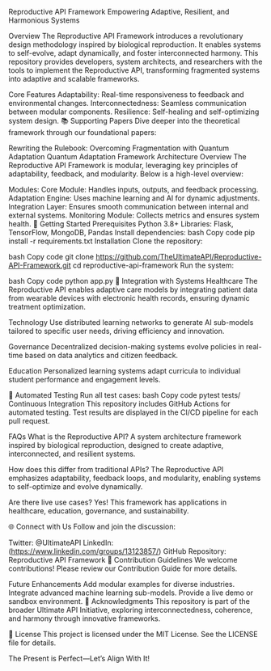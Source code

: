 Reproductive API Framework
Empowering Adaptive, Resilient, and Harmonious Systems

Overview
The Reproductive API Framework introduces a revolutionary design methodology inspired by biological reproduction. It enables systems to self-evolve, adapt dynamically, and foster interconnected harmony. This repository provides developers, system architects, and researchers with the tools to implement the Reproductive API, transforming fragmented systems into adaptive and scalable frameworks.

Core Features
Adaptability: Real-time responsiveness to feedback and environmental changes.
Interconnectedness: Seamless communication between modular components.
Resilience: Self-healing and self-optimizing system design.
📚 Supporting Papers
Dive deeper into the theoretical framework through our foundational papers:

Rewriting the Rulebook: Overcoming Fragmentation with Quantum Adaptation
Quantum Adaptation Framework
Architecture Overview
The Reproductive API Framework is modular, leveraging key principles of adaptability, feedback, and modularity. Below is a high-level overview:

Modules:
Core Module: Handles inputs, outputs, and feedback processing.
Adaptation Engine: Uses machine learning and AI for dynamic adjustments.
Integration Layer: Ensures smooth communication between internal and external systems.
Monitoring Module: Collects metrics and ensures system health.
🚀 Getting Started
Prerequisites
Python 3.8+
Libraries: Flask, TensorFlow, MongoDB, Pandas
Install dependencies:
bash
Copy code
pip install -r requirements.txt
Installation
Clone the repository:

bash
Copy code
git clone https://github.com/TheUltimateAPI/Reproductive-API-Framework.git
cd reproductive-api-framework
Run the system:

bash
Copy code
python app.py
🔗 Integration with Systems
Healthcare
The Reproductive API enables adaptive care models by integrating patient data from wearable devices with electronic health records, ensuring dynamic treatment optimization.

Technology
Use distributed learning networks to generate AI sub-models tailored to specific user needs, driving efficiency and innovation.

Governance
Decentralized decision-making systems evolve policies in real-time based on data analytics and citizen feedback.

Education
Personalized learning systems adapt curricula to individual student performance and engagement levels.

🤖 Automated Testing
Run all test cases:
bash
Copy code
pytest tests/
Continuous Integration
This repository includes GitHub Actions for automated testing. Test results are displayed in the CI/CD pipeline for each pull request.

FAQs
What is the Reproductive API?
A system architecture framework inspired by biological reproduction, designed to create adaptive, interconnected, and resilient systems.

How does this differ from traditional APIs?
The Reproductive API emphasizes adaptability, feedback loops, and modularity, enabling systems to self-optimize and evolve dynamically.

Are there live use cases?
Yes! This framework has applications in healthcare, education, governance, and sustainability.

🌐 Connect with Us
Follow and join the discussion:

Twitter: @UltimateAPI
LinkedIn: (https://www.linkedin.com/groups/13123857/)
GitHub Repository: Reproductive API Framework
🔧 Contribution Guidelines
We welcome contributions! Please review our Contribution Guide for more details.

Future Enhancements
Add modular examples for diverse industries.
Integrate advanced machine learning sub-models.
Provide a live demo or sandbox environment.
🌟 Acknowledgments
This repository is part of the broader Ultimate API Initiative, exploring interconnectedness, coherence, and harmony through innovative frameworks.

📖 License
This project is licensed under the MIT License. See the LICENSE file for details.

The Present is Perfect—Let’s Align With It!
